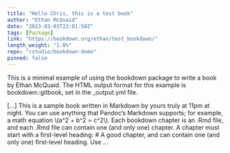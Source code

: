 ```yaml
---
title: "Hello Chris, this is a test book"
author: "Ethan McQuaid"
date: "2023-03-03T23:01:58Z"
tags: [Package]
link: "https://bookdown.org/ethan/test_bookdown/"
length_weight: "1.8%"
repo: "rstudio/bookdown-demo"
pinned: false
---
```


<p>This is a minimal example of using the bookdown package to write a book by Ethan McQuaid.
The HTML output format for this example is bookdown::gitbook,
set in the _output.yml file.</p> [...] This is a sample book written in Markdown by yours truly at 11pm at night. You can use anything that Pandoc’s Markdown supports; for example, a math equation \(a^2 + b^2 = c^2\). Each bookdown chapter is an .Rmd file, and each .Rmd file can contain one (and only one) chapter. A chapter must start with a first-level heading: # A good chapter, and can contain one (and only one) first-level heading. Use ...
